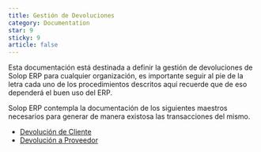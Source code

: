 ```yaml
---
title: Gestión de Devoluciones
category: Documentation
star: 9
sticky: 9
article: false
---
```


Esta documentación está destinada a definir la gestión de devoluciones de Solop ERP para cualquier organización, es importante seguir al pie de la letra cada uno de los procedimientos descritos aquí recuerde que de eso dependerá el buen uso del ERP.

Solop ERP contempla la documentación de los siguientes maestros necesarios para generar de manera existosa las transacciones del mismo.

- [Devolución de Cliente](customer-return)
- [Devolución a Proveedor](provider-return)
